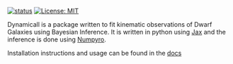 [![status](https://joss.theoj.org/papers/a26f20391c1360ed1f2806fa09065816/status.svg)](https://joss.theoj.org/papers/a26f20391c1360ed1f2806fa09065816)
[![License: MIT](https://img.shields.io/badge/License-MIT-yellow.svg)](https://opensource.org/licenses/MIT)

Dynamicall is a package written to fit kinematic observations of Dwarf Galaxies using Bayesian Inference.
It is written in python using [Jax](https://jax.readthedocs.io/en/latest/) and the inference is done using [Numpyro](https://num.pyro.ai/en/stable/#).

Installation instructions and usage can be found in the [docs](https://jguerra-astro.github.io/dynamicall/index.html)
